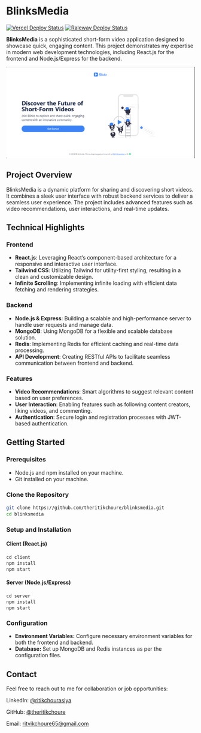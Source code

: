 # BlinksMedia

[![Vercel Deploy Status](https://img.shields.io/badge/deploy-vercel-000000?style=for-the-badge&logo=vercel)](https://vercel.com/your-vercel-project-link)
[![Raleway Deploy Status](https://img.shields.io/badge/deploy-raleway-000000?style=for-the-badge&logo=raleway)](https://raleway.com/your-raleway-project-link)

**BlinksMedia** is a sophisticated short-form video application designed to showcase quick, engaging content. This project demonstrates my expertise in modern web development technologies, including React.js for the frontend and Node.js/Express for the backend.

![Blinks](./docs/home_landing_page.png)

## Project Overview

BlinksMedia is a dynamic platform for sharing and discovering short videos. It combines a sleek user interface with robust backend services to deliver a seamless user experience. The project includes advanced features such as video recommendations, user interactions, and real-time updates.

## Technical Highlights

### Frontend

- **React.js**: Leveraging React’s component-based architecture for a responsive and interactive user interface.
- **Tailwind CSS**: Utilizing Tailwind for utility-first styling, resulting in a clean and customizable design.
- **Infinite Scrolling**: Implementing infinite loading with efficient data fetching and rendering strategies.

### Backend

- **Node.js & Express**: Building a scalable and high-performance server to handle user requests and manage data.
- **MongoDB**: Using MongoDB for a flexible and scalable database solution.
- **Redis**: Implementing Redis for efficient caching and real-time data processing.
- **API Development**: Creating RESTful APIs to facilitate seamless communication between frontend and backend.

### Features

- **Video Recommendations**: Smart algorithms to suggest relevant content based on user preferences.
- **User Interaction**: Enabling features such as following content creators, liking videos, and commenting.
- **Authentication**: Secure login and registration processes with JWT-based authentication.

## Getting Started

### Prerequisites

- Node.js and npm installed on your machine.
- Git installed on your machine.

### Clone the Repository

```bash
git clone https://github.com/theritikchoure/blinksmedia.git
cd blinksmedia
```

### Setup and Installation

#### Client (React.js)

```
cd client
npm install
npm start
```

#### Server (Node.js/Express)

```
cd server
npm install
npm start
```

### Configuration

- **Environment Variables:** Configure necessary environment variables for both the frontend and backend.
- **Database:** Set up MongoDB and Redis instances as per the configuration files.

## Contact

Feel free to reach out to me for collaboration or job opportunities:

LinkedIn: [@ritikchourasiya](https://linkedin.com/in/ritikchourasiya)

GitHub: [@theritikchoure](https://github.com/theritikchoure)

Email: [ritvikchoure65@gmail.com](mailto://ritvikchoure65@gmail.com)
